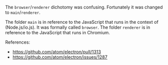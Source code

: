 The `browser`/`renderer` dichotomy was confusing. Fortunately it was changed to `main`/`renderer`.

The folder `main` is in reference to the JavaScript that runs in the context of (Node.js/io.js).
It was formally called `browser`. The folder `renderer` is in reference to the JavaScript that runs
in Chromium.

References:
- https://github.com/atom/electron/pull/1313
- https://github.com/atom/electron/issues/1287
